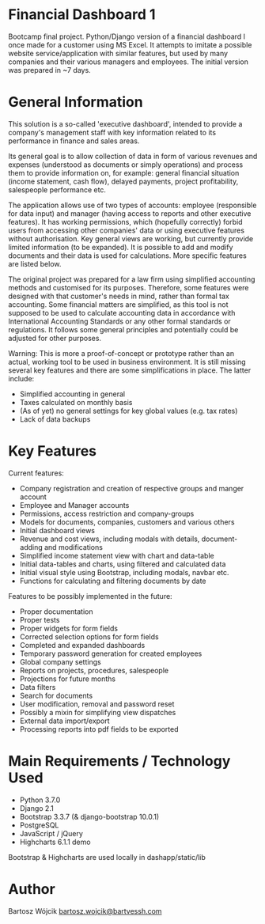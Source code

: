 # Financial Dashboard 1
Bootcamp final project. Python/Django version of a financial dashboard I once made for a customer using MS Excel. It attempts to imitate a possible website service/application with similar features, but used by many companies and their various managers and employees. The initial version was prepared in ~7 days.


# General Information
This solution is a so-called 'executive dashboard', intended to provide a company's management staff with key information related to its performance in finance and sales areas.

Its general goal is to allow collection of data in form of various revenues and expenses (understood as documents or simply operations) and process them to provide information on, for example: general financial situation (income statement, cash flow), delayed payments, project profitability, salespeople performance etc.

The application allows use of two types of accounts: employee (responsible for data input) and manager (having access to reports and other executive features). It has working permissions, which (hopefully correctly) forbid users from accessing other companies' data or using executive features without authorisation. Key general views are working, but currently provide limited information (to be expanded). It is possible to add and modify documents and their data is used for calculations. More specific features are listed below.

The original project was prepared for a law firm using simplified accounting methods and customised for its purposes. Therefore, some features were designed with that customer's needs in mind, rather than formal tax accounting. Some financial matters are simplified, as this tool is not supposed to be used to calculate accounting data in accordance with International Accounting Standards or any other formal standards or regulations. It follows some general principles and potentially could be adjusted for other purposes.

Warning:
This is more a proof-of-concept or prototype rather than an actual, working tool to be used in business environment. It is still missing several key features and there are some simplifications in place. The latter include:
* Simplified accounting in general
* Taxes calculated on monthly basis
* (As of yet) no general settings for key global values (e.g. tax rates)
* Lack of data backups

# Key Features
Current features:
* Company registration and creation of respective groups and manger account
* Employee and Manager accounts
* Permissions, access restriction and company-groups
* Models for documents, companies, customers and various others
* Initial dashboard views
* Revenue and cost views, including modals with details, document-adding and modifications
* Simplified income statement view with chart and data-table
* Initial data-tables and charts, using filtered and calculated data
* Initial visual style using Bootstrap, including modals, navbar etc.
* Functions for calculating and filtering documents by date

Features to be possibly implemented in the future:
* Proper documentation
* Proper tests
* Proper widgets for form fields
* Corrected selection options for form fields
* Completed and expanded dashboards
* Temporary password generation for created employees
* Global company settings
* Reports on projects, procedures, salespeople
* Projections for future months
* Data filters
* Search for documents
* User modification, removal and password reset
* Possibly a mixin for simplifying view dispatches
* External data import/export
* Processing reports into pdf fields to be exported


# Main Requirements / Technology Used
* Python 3.7.0
* Django 2.1
* Bootstrap 3.3.7 (& django-bootstrap 10.0.1)
* PostgreSQL
* JavaScript / jQuery
* Highcharts 6.1.1 demo

Bootstrap & Highcharts are used locally in dashapp/static/lib

# Author
Bartosz Wójcik
bartosz.wojcik@bartvessh.com
